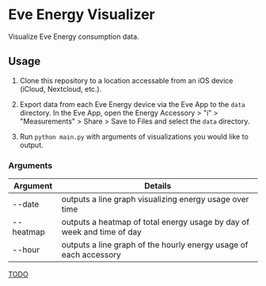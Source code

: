 # Eve Energy Visualizer
Visualize Eve Energy consumption data.

## Usage

1. Clone this repository to a location accessable from an iOS device (iCloud, Nextcloud, etc.).

2. Export data from each Eve Energy device via the Eve App to the `data` directory. In the Eve App, open the Energy Accessory > "i" > "Measurements" > Share > Save to Files and select the `data` directory.

3. Run `python main.py` with arguments of visualizations you would like to output.


### Arguments

| Argument | Details |
| --- | --- |
| --date | outputs a line graph visualizing energy usage over time |
| --heatmap | outputs a heatmap of total energy usage by day of week and time of day |
| --hour | outputs a line graph of the hourly energy usage of each accessory |



[TODO](TODO.md)
